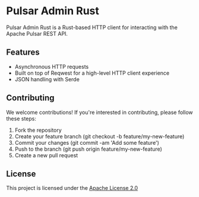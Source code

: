 # Pulsar Admin Rust

Pulsar Admin Rust is a Rust-based HTTP client for interacting with the Apache Pulsar REST API.

## Features

- Asynchronous HTTP requests
- Built on top of Reqwest for a high-level HTTP client experience
- JSON handling with Serde

## Contributing

We welcome contributions! If you're interested in contributing, please follow these steps:

1. Fork the repository
2. Create your feature branch (git checkout -b feature/my-new-feature)
3. Commit your changes (git commit -am 'Add some feature')
4. Push to the branch (git push origin feature/my-new-feature)
5. Create a new pull request

## License

This project is licensed under the [Apache License 2.0](https://www.apache.org/licenses/LICENSE-2.0)
